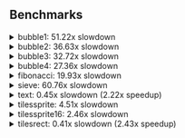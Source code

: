 ## Benchmarks

<details><summary>bubble1: 51.22x slowdown</summary>
<table>
<tr><th>Native</th><th>ABC</th></tr>
<tr><td>Cycles: 34714</td><td>Cycles: 1777962</td></tr>
<tr>
<td>

```c
#include <stdint.h>

using u8 = uint8_t;
using i8 = int8_t;

inline void debug_break() { asm volatile("break\n"); }

i8 A[64];

int main()
{
    for(u8 i = 0; i < 64; i = i + 1)
        A[i] = 64 - i;

    debug_break();
    
    u8 n = 64;
    while(n > 1)
    {
        u8 n2 = 0;
        for(u8 i = 1; i < n; i = i + 1)
        {
            i8& a = A[i - 1];
            i8& b = A[i];
            if(a > b)
            {
                i8 t = a;
                a = b;
                b = t;
                n2 = i;
            }
        }
        n = n2;
    }

    debug_break();
}

```

</td>
<td>

```c
i8[64] A;

void main()
{
    for(u8 i = 0; i < len(A); ++i)
        A[i] = len(A) - i;

    $debug_break();
    
    u8 n = len(A);
    while(n > 1)
    {
        u8 n2 = 0;
        for(u8 i = 1; i < n; ++i)
        {
            i8& a = A[u8(i - 1)];
            i8& b = A[i];
            if(a > b)
            {
                i8 t = a;
                a = b;
                b = t;
                n2 = i;
            }
        }
        n = n2;
    }

    $debug_break();
}

```

</td>
</tr>
</table>
</details>

<details><summary>bubble2: 36.63x slowdown</summary>
<table>
<tr><th>Native</th><th>ABC</th></tr>
<tr><td>Cycles: 52858</td><td>Cycles: 1936065</td></tr>
<tr>
<td>

```c
#include <stdint.h>

using u8 = uint8_t;
using i16 = int16_t;

inline void debug_break() { asm volatile("break\n"); }

i16 A[64];

int main()
{
    for(u8 i = 0; i < 64; i = i + 1)
        A[i] = 64 - i;

    debug_break();
    
    u8 n = 64;
    while(n > 1)
    {
        u8 n2 = 0;
        for(u8 i = 1; i < n; i = i + 1)
        {
            i16& a = A[i - 1];
            i16& b = A[i];
            if(a > b)
            {
                i16 t = a;
                a = b;
                b = t;
                n2 = i;
            }
        }
        n = n2;
    }

    debug_break();
}

```

</td>
<td>

```c
i16[64] A;

void main()
{
    for(u8 i = 0; i < len(A); ++i)
        A[i] = len(A) - i;

    $debug_break();
    
    u8 n = len(A);
    while(n > 1)
    {
        u8 n2 = 0;
        for(u8 i = 1; i < n; ++i)
        {
            i16& a = A[u8(i - 1)];
            i16& b = A[i];
            if(a > b)
            {
                i16 t = a;
                a = b;
                b = t;
                n2 = i;
            }
        }
        n = n2;
    }

    $debug_break();
}

```

</td>
</tr>
</table>
</details>

<details><summary>bubble3: 32.72x slowdown</summary>
<table>
<tr><th>Native</th><th>ABC</th></tr>
<tr><td>Cycles: 71002</td><td>Cycles: 2323401</td></tr>
<tr>
<td>

```c
#include <stdint.h>

using u8 = uint8_t;
using i24 = __int24;

inline void debug_break() { asm volatile("break\n"); }

i24 A[64];

int main()
{
    for(u8 i = 0; i < 64; i = i + 1)
        A[i] = 64 - i;

    debug_break();
    
    u8 n = 64;
    while(n > 1)
    {
        u8 n2 = 0;
        for(u8 i = 1; i < n; i = i + 1)
        {
            i24& a = A[i - 1];
            i24& b = A[i];
            if(a > b)
            {
                i24 t = a;
                a = b;
                b = t;
                n2 = i;
            }
        }
        n = n2;
    }

    debug_break();
}

```

</td>
<td>

```c
i24[64] A;

void main()
{
    for(u8 i = 0; i < len(A); ++i)
        A[i] = len(A) - i;

    $debug_break();
    
    u8 n = len(A);
    while(n > 1)
    {
        u8 n2 = 0;
        for(u8 i = 1; i < n; ++i)
        {
            i24& a = A[u8(i - 1)];
            i24& b = A[i];
            if(a > b)
            {
                i24 t = a;
                a = b;
                b = t;
                n2 = i;
            }
        }
        n = n2;
    }

    $debug_break();
}

```

</td>
</tr>
</table>
</details>

<details><summary>bubble4: 27.36x slowdown</summary>
<table>
<tr><th>Native</th><th>ABC</th></tr>
<tr><td>Cycles: 89146</td><td>Cycles: 2438978</td></tr>
<tr>
<td>

```c
#include <stdint.h>

using u8 = uint8_t;
using i32 = int32_t;

inline void debug_break() { asm volatile("break\n"); }

i32 A[64];

int main()
{
    for(u8 i = 0; i < 64; i = i + 1)
        A[i] = 64 - i;

    debug_break();
    
    u8 n = 64;
    while(n > 1)
    {
        u8 n2 = 0;
        for(u8 i = 1; i < n; i = i + 1)
        {
            i32& a = A[i - 1];
            i32& b = A[i];
            if(a > b)
            {
                i32 t = a;
                a = b;
                b = t;
                n2 = i;
            }
        }
        n = n2;
    }

    debug_break();
}

```

</td>
<td>

```c
i32[64] A;

void main()
{
    for(u8 i = 0; i < len(A); ++i)
        A[i] = len(A) - i;

    $debug_break();
    
    u8 n = len(A);
    while(n > 1)
    {
        u8 n2 = 0;
        for(u8 i = 1; i < n; ++i)
        {
            i32& a = A[u8(i - 1)];
            i32& b = A[i];
            if(a > b)
            {
                i32 t = a;
                a = b;
                b = t;
                n2 = i;
            }
        }
        n = n2;
    }

    $debug_break();
}

```

</td>
</tr>
</table>
</details>

<details><summary>fibonacci: 19.93x slowdown</summary>
<table>
<tr><th>Native</th><th>ABC</th></tr>
<tr><td>Cycles: 87831</td><td>Cycles: 1750402</td></tr>
<tr>
<td>

```c
#include <stdint.h>

uint16_t fib(uint8_t n)
{
    if(n <= 1) return n;
    return fib(n - 1) + fib(n - 2);
}

volatile uint16_t f;

int main()
{
    asm volatile("break\n");
    f = fib(16);
    asm volatile("break\n");
}

```

</td>
<td>

```c
u16 fib(u8 n)
{
    if(n <= 1) return n;
    return fib(n - 1) + fib(n - 2);
}

u16 f;

void main()
{
    $debug_break();
    f = fib(16);
    $debug_break();
}

```

</td>
</tr>
</table>
</details>

<details><summary>sieve: 60.76x slowdown</summary>
<table>
<tr><th>Native</th><th>ABC</th></tr>
<tr><td>Cycles: 20499</td><td>Cycles: 1245443</td></tr>
<tr>
<td>

```c
#include <stdint.h>

using u8 = uint8_t;

inline void debug_break() { asm volatile("break\n"); }

constexpr u8 SQRT_N = 30;
constexpr u16 N = SQRT_N * SQRT_N;
bool A[N];

int main()
{
    debug_break();
    
    for(u16 i = 0; i < N; ++i)
        A[i] = true;
    for(u8 i = 2; i < SQRT_N; ++i)
    {
        if(A[i])
            for(u16 j = i * i; j < N; j += i)
                A[j] = false;
    }
    
    debug_break();
}

```

</td>
<td>

```c
constexpr u8 SQRT_N = 30;
constexpr u16 N = SQRT_N * SQRT_N;
bool[N] A;

void main()
{
    $debug_break();
    
    for(u16 i = 0; i < N; ++i)
        A[i] = true;
    for(u8 i = 2; i < SQRT_N; ++i)
    {
        if(A[i])
            for(u16 j = i * i; j < N; j += i)
                A[j] = false;
    }

    $debug_break();
}

```

</td>
</tr>
</table>
</details>

<details><summary>text: 0.45x slowdown (2.22x speedup)</summary>
<table>
<tr><th>Native</th><th>ABC</th></tr>
<tr><td>Cycles: 209543</td><td>Cycles: 94406</td></tr>
<tr>
<td>

```c
#include <Arduboy2.h>

Arduboy2 a;

void setup()
{
    a.boot();
}

void loop()
{
    asm volatile("break\n");

    a.setCursor(0, 0);
    a.print(F("Running: "));
    a.print(millis() / 1000);
    a.print(F(" seconds"));
    a.setCursor(0, 9);
    a.print(F("the quick brown fox\njumps over the lazy\ndog"));
    a.setCursor(0, 36);
    a.print(F("THE QUICK BROWN FOX\nJUMPS OVER THE LAZY\nDOG"));

    asm volatile("break\n");
}

```

</td>
<td>

```c
constexpr font f = font{ 8 "font6x8.ttf" };

void main()
{
    $debug_break();
    
    $draw_textf(0, 0, f, "Running: %u seconds", $millis() / 1000);
    $draw_text_P(0, 9, f, "the quick brown fox\njumps over the lazy\ndog");
    $draw_text_P(0, 36, f, "THE QUICK BROWN FOX\nJUMPS OVER THE LAZY\nDOG");
    
    $debug_break();
}

```

</td>
</tr>
</table>
</details>

<details><summary>tilessprite: 4.51x slowdown</summary>
<table>
<tr><th>Native</th><th>ABC</th></tr>
<tr><td>Cycles: 44482</td><td>Cycles: 200777</td></tr>
<tr>
<td>

```c
#include <stdint.h>
#include <Arduboy2.h>

using u8 = uint8_t;

inline void debug_break() { asm volatile("break\n"); }

static constexpr uint8_t SPRITE[] PROGMEM = {
    8, 8,
    0x3c, 0x7e, 0xdb, 0xbf, 0xbf, 0xdb, 0x7e, 0x3c
};

int main()
{
    // for accurate comparison, prevent inlining with extra call here
    // presumably real games would not have a single call to drawOverwrite
    Sprites::drawOverwrite(0, 0, SPRITE, 0);

    debug_break();
    
    bool color = false;
    for(u8 y = 0; y < 8; y = y + 1)
    {
        for(u8 x = 0; x < 16; x = x + 1)
        {
            Sprites::drawOverwrite(x * 8, y * 8, SPRITE, 0);
        }
    }

    debug_break();
}

```

</td>
<td>

```c
constexpr sprites SPRITE = sprites{
    8x8
    ..XXXX..
    .XXXXXX.
    XX.XX.XX
    XXXXXXXX
    XXXXXXXX
    XX.XX.XX
    .XX..XX.
    ..XXXX..
};

void main()
{
    
    $debug_break();
    
    for(u8 y = 0; y < 8; ++y)
    {
        for(u8 x = 0; x < 16; ++x)
        {
            $draw_sprite(
                u8(x * 8), u8(y * 8), SPRITE, 0);
        }
    }

    $debug_break();
}

```

</td>
</tr>
</table>
</details>

<details><summary>tilessprite16: 2.46x slowdown</summary>
<table>
<tr><th>Native</th><th>ABC</th></tr>
<tr><td>Cycles: 26978</td><td>Cycles: 66389</td></tr>
<tr>
<td>

```c
#include <stdint.h>
#include <Arduboy2.h>

using u8 = uint8_t;

inline void debug_break() { asm volatile("break\n"); }

static constexpr uint8_t SPRITE[] PROGMEM = {
    16, 16,
    0xff, 0xff, 0xff, 0xff, 0xff, 0xff, 0xff, 0xff,
    0x00, 0x00, 0x00, 0x00, 0x00, 0x00, 0x00, 0x00,
    0xff, 0xff, 0xff, 0xff, 0xff, 0xff, 0xff, 0xff,
    0x00, 0x00, 0x00, 0x00, 0x00, 0x00, 0x00, 0x00,
};

int main()
{
    // for accurate comparison, prevent inlining with extra call here
    // presumably real games would not have a single call to drawOverwrite
    Sprites::drawOverwrite(0, 0, SPRITE, 0);

    debug_break();
    
    bool color = false;
    for(u8 y = 0; y < 4; y = y + 1)
    {
        for(u8 x = 0; x < 8; x = x + 1)
        {
            Sprites::drawOverwrite(x * 16, y * 16, SPRITE, 0);
        }
    }

    debug_break();
}

```

</td>
<td>

```c
constexpr sprites SPRITE = sprites{
    16x16
    XXXXXXXX........
    XXXXXXXX........
    XXXXXXXX........
    XXXXXXXX........
    XXXXXXXX........
    XXXXXXXX........
    XXXXXXXX........
    XXXXXXXX........
    ........XXXXXXXX
    ........XXXXXXXX
    ........XXXXXXXX
    ........XXXXXXXX
    ........XXXXXXXX
    ........XXXXXXXX
    ........XXXXXXXX
    ........XXXXXXXX
};

void main()
{
    $debug_break();
    
    for(u8 y = 0; y < 4; ++y)
    {
        for(u8 x = 0; x < 8; ++x)
        {
            $draw_sprite(
                u8(x * 16), u8(y * 16), SPRITE, 0);
        }
    }

    $debug_break();
}

```

</td>
</tr>
</table>
</details>

<details><summary>tilesrect: 0.41x slowdown (2.43x speedup)</summary>
<table>
<tr><th>Native</th><th>ABC</th></tr>
<tr><td>Cycles: 257725</td><td>Cycles: 106103</td></tr>
<tr>
<td>

```c
#include <stdint.h>
#include <Arduboy2.h>

using u8 = uint8_t;

inline void debug_break() { asm volatile("break\n"); }

int main()
{

    debug_break();
    
    bool color = false;
    for(u8 y = 0; y < 8; y = y + 1)
    {
        for(u8 x = 0; x < 16; x = x + 1)
        {
            Arduboy2::fillRect(x * 8, y * 8, 8, 8, color);
            color = !color;
        }
        color = !color;
    }

    debug_break();
}

```

</td>
<td>

```c
void main()
{
    
    $debug_break();
    
    bool color = false;
    for(u8 y = 0; y < 8; y += 1)
    {
        for(u8 x = 0; x < 16; x += 1)
        {
            $draw_filled_rect(
                u8(x * 8), u8(y * 8), 8, 8, color);
            color = !color;
        }
        color = !color;
    }

    $debug_break();
}

```

</td>
</tr>
</table>
</details>


